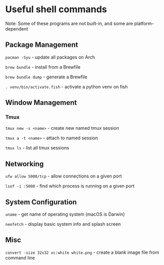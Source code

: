 # Useful shell commands

Note: Some of these programs are not built-in, and some are platform-dependent

## Package Management
`pacman -Syu` - update all packages on Arch

`brew bundle` - install from a Brewfile

`brew bundle dump` - generate a Brewfile

`. venv/bin/activate.fish` - activate a python venv on fish

## Window Management

### Tmux
`tmux new -s <name>` - create new named tmux session

`tmux a -t <name>` - attach to named session

`tmux ls` - list all tmux sessions

## Networking
`ufw allow 5000/tcp` - allow connections on a given port

`lsof -i :5000` - find which process is running on a given port

## System Configuration
`uname` - get name of operating system (macOS is Darwin)

`neofetch` - display basic system info and splash screen

## Misc
`convert -size 32x32 xc:white white.png` - create a blank image file from command line
